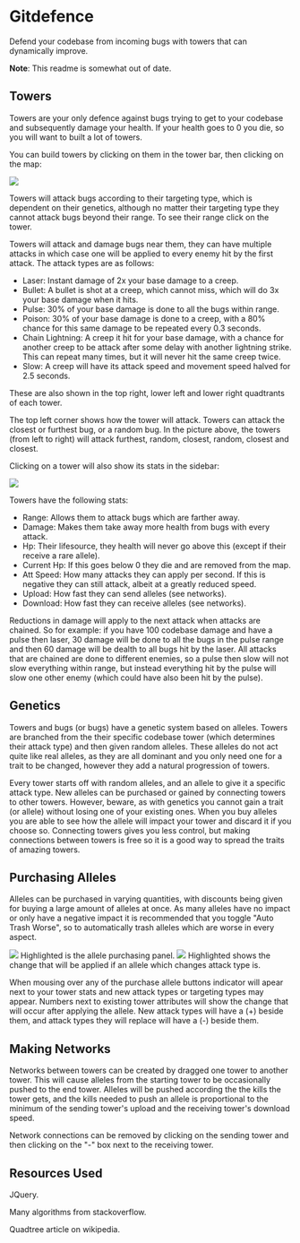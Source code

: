 # Gitdefence

Defend your codebase from incoming bugs with towers that can dynamically improve.

__Note__: This readme is somewhat out of date.


## Towers

Towers are your only defence against bugs trying to get to your codebase and subsequently damage your health. If your health goes to 0 you die, so you will want to built a lot of towers.

You can build towers by clicking on them in the tower bar, then clicking on the map:

<img src="http://i.imgur.com/sDEbW.png" style="border:0;">

Towers will attack bugs according to their targeting type, which is dependent on their genetics, although no matter their targeting type they cannot attack bugs beyond their range. To see their range click on the tower.

Towers will attack and damage bugs near them, they can have multiple attacks in which case one will be applied to every enemy hit by the first attack. The attack types are as follows:

* Laser: Instant damage of 2x your base damage to a creep.
* Bullet: A bullet is shot at a creep, which cannot miss, which will do 3x your base damage when it hits.
* Pulse: 30% of your base damage is done to all the bugs within range.
* Poison: 30% of your base damage is done to a creep, with a 80% chance for this same damage to be repeated every 0.3 seconds.
* Chain Lightning: A creep it hit for your base damage, with a chance for another creep to be attack after some delay with another lightning strike. This can repeat many times, but it will never hit the same creep twice.
* Slow: A creep will have its attack speed and movement speed halved for 2.5 seconds.

These are also shown in the top right, lower left and lower right quadtrants of each tower.

The top left corner shows how the tower will attack. Towers can attack the closest or furthest bug, or a random bug.
In the picture above, the towers (from left to right) will attack furthest, random, closest, random, closest and closest.


Clicking on a tower will also show its stats in the sidebar:

<img src="http://i.imgur.com/vgcKZ.gif" style="border:0;">

Towers have the following stats:

* Range: Allows them to attack bugs which are farther away.
* Damage: Makes them take away more health from bugs with every attack.
* Hp: Their lifesource, they health will never go above this (except if their receive a rare allele).
* Current Hp: If this goes below 0 they die and are removed from the map.
* Att Speed: How many attacks they can apply per second. If this is negative they can still attack, albeit at a greatly reduced speed.
* Upload: How fast they can send alleles (see networks).
* Download: How fast they can receive alleles (see networks).



Reductions in damage will apply to the next attack when attacks are chained. So for example: if you have 100 codebase damage and have a pulse then laser, 30 damage will be done to all the bugs in the pulse range and then 60 damage will be dealth to all bugs hit by the laser. All attacks that are chained are done to different enemies, so a pulse then slow will not slow everything within range, but instead everything hit by the pulse will slow one other enemy (which could have also been hit by the pulse).


## Genetics

Towers and bugs (or bugs) have a genetic system based on alleles. Towers are branched from the their specific codebase tower (which determines their attack type) and then given random alleles. These alleles do not act quite like real alleles, as they are all dominant and you only need one for a trait to be changed, however they add a natural progression of towers.

Every tower starts off with random alleles, and an allele to give it a specific attack type. New alleles can be purchased or gained by connecting towers to other towers. However, beware, as with genetics you cannot gain a trait (or allele) without losing one of your existing ones. When you buy alleles you are able to see how the allele will impact your tower and discard it if you choose so. Connecting towers gives you less control, but making connections between towers is free so it is a good way to spread the traits of amazing towers.


## Purchasing Alleles

Alleles can be purchased in varying quantities, with discounts being given for buying a large amount of alleles at once. As many alleles have no impact or only have a negative impact it is recommended that you toggle "Auto Trash Worse", so to automatically trash alleles which are worse in every aspect.

<img src="http://i.imgur.com/FgUKN.gif" style="border:0;">
Highlighted is the allele purchasing panel.

<img src="http://i.imgur.com/b1PQe.gif" style="border:0;">
Highlighted shows the change that will be applied if an allele which changes attack type is.

When mousing over any of the purchase allele buttons indicator will apear next to your tower stats and new attack types or targeting types may appear. Numbers next to existing tower attributes will show the change that will occur after applying the allele. New attack types will have a (+) beside them, and attack types they will replace will have a (-) beside them.


## Making Networks

Networks between towers can be created by dragged one tower to another tower. This will cause alleles from the starting tower to be occasionally pushed to the end tower. Alleles will be pushed according the the kills the tower gets, and the kills needed to push an allele is proportional to the minimum of the sending tower's upload and the receiving tower's download speed.

Network connections can be removed by clicking on the sending tower and then clicking on the "-" box next to the receiving tower.

## Resources Used

JQuery.

Many algorithms from stackoverflow.

Quadtree article on wikipedia.

